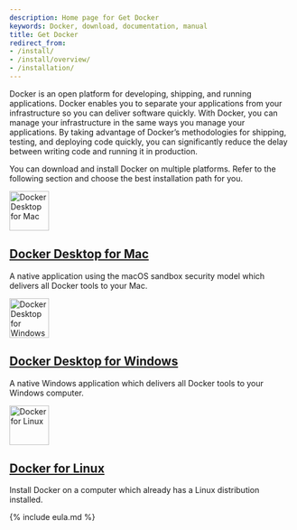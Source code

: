 ```yaml
---
description: Home page for Get Docker
keywords: Docker, download, documentation, manual
title: Get Docker
redirect_from:
- /install/
- /install/overview/
- /installation/
---
```



Docker is an open platform for developing, shipping, and running applications.
Docker enables you to separate your applications from your infrastructure so you
can deliver software quickly. With Docker, you can manage your infrastructure in
the same ways you manage your applications. By taking advantage of Docker’s
methodologies for shipping, testing, and deploying code quickly, you can
significantly reduce the delay between writing code and running it in production.

You can download and install Docker on multiple platforms. Refer to the following
section and choose the best installation path for you.

<div class="component-container">
    <!--start row-->
    <div class="row">
        <div class="col-sm-12 col-md-12 col-lg-4 block">
            <div class="component">
                <div class="component-icon">
                    <a href="/desktop/mac/install/"><img src="/images/apple_48.svg" alt="Docker Desktop for Mac" width="70" height="70"></a>
                </div>
                <h2 id="docker-for-mac"><a href="/desktop/mac/install/">Docker Desktop for Mac</a></h2>
                <p>A native application using the macOS sandbox security model which delivers all Docker tools to your Mac.</p>
            </div>
        </div>
        <div class="col-sm-12 col-md-12 col-lg-4 block">
            <div class="component">
                <div class="component-icon">
                    <a href="/desktop/windows/install/"><img src="/images/windows_48.svg" alt="Docker Desktop for Windows" width="70" height="70"></a>
                </div>
                <h2 id="docker-for-windows/install/"><a href="/desktop/windows/install/">Docker Desktop for Windows</a></h2>
                <p>A native Windows application which delivers all Docker tools to your Windows computer.</p>
            </div>
        </div>
        <div class="col-sm-12 col-md-12 col-lg-4 block">
            <div class="component">
                <div class="component-icon">
                    <a href="/engine/install/"><img src="/images/linux_48.svg" alt="Docker for Linux" width="70" height="70"></a>
                </div>
                <h2 id="docker-for-linux"><a href="/engine/install/">Docker for Linux</a></h2>
                <p>Install Docker on a computer which already has a Linux distribution installed.</p>
            </div>
        </div>
    </div>
</div>

{% include eula.md %}
